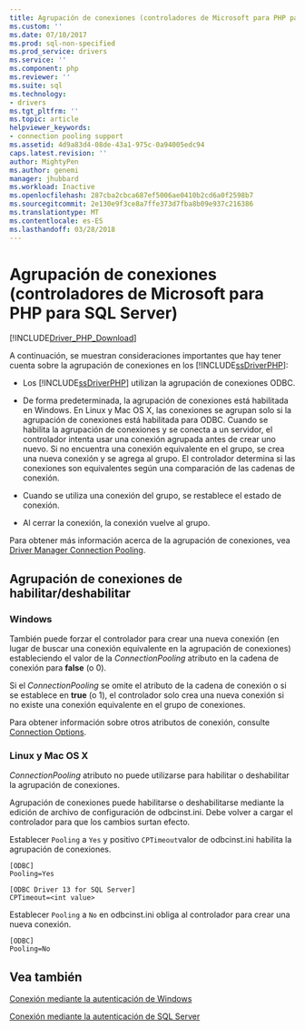 ```yaml
---
title: Agrupación de conexiones (controladores de Microsoft para PHP para SQL Server) | Documentos de Microsoft
ms.custom: ''
ms.date: 07/10/2017
ms.prod: sql-non-specified
ms.prod_service: drivers
ms.service: ''
ms.component: php
ms.reviewer: ''
ms.suite: sql
ms.technology:
- drivers
ms.tgt_pltfrm: ''
ms.topic: article
helpviewer_keywords:
- connection pooling support
ms.assetid: 4d9a83d4-08de-43a1-975c-0a94005edc94
caps.latest.revision: ''
author: MightyPen
ms.author: genemi
manager: jhubbard
ms.workload: Inactive
ms.openlocfilehash: 287cba2cbca687ef5006ae0410b2cd6a0f2598b7
ms.sourcegitcommit: 2e130e9f3ce8a7ffe373d7fba8b09e937c216386
ms.translationtype: MT
ms.contentlocale: es-ES
ms.lasthandoff: 03/28/2018
---
```

# <a name="connection-pooling-microsoft-drivers-for-php-for-sql-server"></a>Agrupación de conexiones (controladores de Microsoft para PHP para SQL Server)
[!INCLUDE[Driver_PHP_Download](../../includes/driver_php_download.md)]

A continuación, se muestran consideraciones importantes que hay tener cuenta sobre la agrupación de conexiones en los [!INCLUDE[ssDriverPHP](../../includes/ssdriverphp_md.md)]:  
  
-   Los [!INCLUDE[ssDriverPHP](../../includes/ssdriverphp_md.md)] utilizan la agrupación de conexiones ODBC.  
  
-   De forma predeterminada, la agrupación de conexiones está habilitada en Windows. En Linux y Mac OS X, las conexiones se agrupan solo si la agrupación de conexiones está habilitada para ODBC. Cuando se habilita la agrupación de conexiones y se conecta a un servidor, el controlador intenta usar una conexión agrupada antes de crear uno nuevo. Si no encuentra una conexión equivalente en el grupo, se crea una nueva conexión y se agrega al grupo. El controlador determina si las conexiones son equivalentes según una comparación de las cadenas de conexión.  
  
-   Cuando se utiliza una conexión del grupo, se restablece el estado de conexión.  
  
-   Al cerrar la conexión, la conexión vuelve al grupo.  
  
Para obtener más información acerca de la agrupación de conexiones, vea [Driver Manager Connection Pooling](../../odbc/reference/develop-app/driver-manager-connection-pooling.md).  
  
## <a name="enablingdisabling-connection-pooling"></a>Agrupación de conexiones de habilitar/deshabilitar
### <a name="windows"></a>Windows
También puede forzar el controlador para crear una nueva conexión (en lugar de buscar una conexión equivalente en la agrupación de conexiones) estableciendo el valor de la *ConnectionPooling* atributo en la cadena de conexión para **false**  (o 0).  
  
Si el *ConnectionPooling* se omite el atributo de la cadena de conexión o si se establece en **true** (o 1), el controlador solo crea una nueva conexión si no existe una conexión equivalente en el grupo de conexiones.  
  
Para obtener información sobre otros atributos de conexión, consulte [Connection Options](../../connect/php/connection-options.md).  
### <a name="linux-and-mac-os-x"></a>Linux y Mac OS X
*ConnectionPooling* atributo no puede utilizarse para habilitar o deshabilitar la agrupación de conexiones. 

Agrupación de conexiones puede habilitarse o deshabilitarse mediante la edición de archivo de configuración de odbcinst.ini. Debe volver a cargar el controlador para que los cambios surtan efecto.

Establecer `Pooling` a `Yes` y positivo `CPTimeout`valor de odbcinst.ini habilita la agrupación de conexiones. 
```
[ODBC]
Pooling=Yes

[ODBC Driver 13 for SQL Server]
CPTimeout=<int value>
```
Establecer `Pooling` a `No` en odbcinst.ini obliga al controlador para crear una nueva conexión.
```
[ODBC]
Pooling=No
```
  
## <a name="see-also"></a>Vea también  
[Conexión mediante la autenticación de Windows](../../connect/php/how-to-connect-using-windows-authentication.md)

[Conexión mediante la autenticación de SQL Server](../../connect/php/how-to-connect-using-sql-server-authentication.md)  
  
